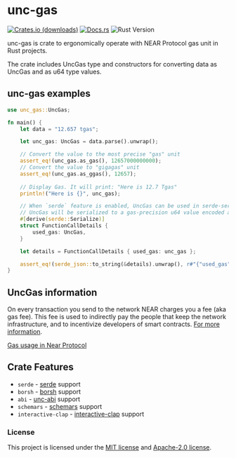 # unc-gas

<p>
    <a href="https://crates.io/crates/unc-gas"><img src="https://img.shields.io/crates/d/unc-gas?style=flat-square&logo=near&label=crates.io" alt="Crates.io (downloads)"></a>
    <a href="https://docs.rs/unc-gas/latest/unc_gas/"><img src="https://img.shields.io/docsrs/unc-gas?style=flat-square" alt="Docs.rs"></a>
    <img src="https://img.shields.io/badge/rustc-1.68%2B-lightgray.svg?style=flat-square" alt="Rust Version">
</p>

unc-gas is crate to ergonomically operate with NEAR Protocol gas unit in Rust projects.

The crate includes UncGas type and constructors for converting data as UncGas and as u64 type values.

## unc-gas examples 

```rust
use unc_gas::UncGas;

fn main() {
    let data = "12.657 tgas";

    let unc_gas: UncGas = data.parse().unwrap();

    // Convert the value to the most precise "gas" unit
    assert_eq!(unc_gas.as_gas(), 12657000000000);
    // Convert the value to "gigagas" unit
    assert_eq!(unc_gas.as_ggas(), 12657);
    
    // Display Gas. It will print: "Here is 12.7 Tgas"
    println!("Here is {}", unc_gas);

    // When `serde` feature is enabled, UncGas can be used in serde-serializable structs.
    // UncGas will be serialized to a gas-precision u64 value encoded as string.
    #[derive(serde::Serialize)]
    struct FunctionCallDetails {
        used_gas: UncGas,
    }

    let details = FunctionCallDetails { used_gas: unc_gas };

    assert_eq!(serde_json::to_string(&details).unwrap(), r#"{"used_gas":"12657000000000"}"#);
}
```

## UncGas information

On every transaction you send to the network NEAR charges you a fee (aka gas fee). This fee is used to indirectly pay the people that keep the network infrastructure, and to incentivize developers of smart contracts. [For more information].

[Gas usage in Near Protocol]

## Crate Features

* `serde` - [serde](https://serde.rs/) support
* `borsh` - [borsh](https://github.com/near/borsh-rs) support
* `abi` - [unc-abi](https://github.com/near/abi) support
* `schemars` - [schemars](https://github.com/GREsau/schemars) support
* `interactive-clap` - [interactive-clap](https://github.com/unc-cli-rs/interactive-clap) support

### License

This project is licensed under the [MIT license] and [Apache-2.0 license].

[MIT license]: https://github.com/Mr0melian/unc_gas/blob/master/LICENSE-MIT
[Apache-2.0 license]:  https://github.com/Mr0melian/unc_gas/blob/master/LICENSE-APACHE
[For more information]: https://docs.near.org/concepts/basics/transactions/gas
[Gas usage in Near Protocol]: https://nomicon.io/RuntimeSpec/Fees/
